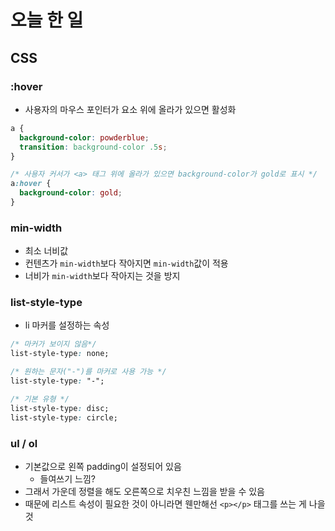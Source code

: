 # 오늘 한 일
## CSS
### :hover
- 사용자의 마우스 포인터가 요소 위에 올라가 있으면 활성화
```css
a {
  background-color: powderblue;
  transition: background-color .5s;
}

/* 사용자 커서가 <a> 태그 위에 올라가 있으면 background-color가 gold로 표시 */
a:hover {
  background-color: gold;
}
```

### min-width
- 최소 너비값
- 컨텐츠가 `min-width`보다 작아지면 `min-width`값이 적용
- 너비가 `min-width`보다 작아지는 것을 방지

### list-style-type
- li 마커를 설정하는 속성
```css
/* 마커가 보이지 않음*/
list-style-type: none;

/* 원하는 문자("-")를 마커로 사용 가능 */
list-style-type: "-";

/* 기본 유형 */
list-style-type: disc;
list-style-type: circle;
```

### ul / ol
- 기본값으로 왼쪽 padding이 설정되어 있음
    - 들여쓰기 느낌?
- 그래서 가운데 정렬을 해도 오른쪽으로 치우친 느낌을 받을 수 있음
- 때문에 리스트 속성이 필요한 것이 아니라면 웬만해선 `<p></p>` 태그를 쓰는 게 나을 것
